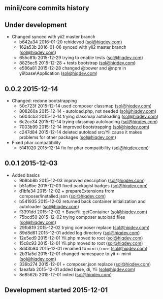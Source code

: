 minii/core commits history
--------------------------

## Under development

- Changed synced with yii2 master branch
    - b642a34 2016-01-20 rehideved (sol@hiqdev.com)
    - 162a53b 2016-01-06 synced with yii2 master branch (sol@hiqdev.com)
    - 655c81b 2015-12-29 trying to enable tests (sol@hiqdev.com)
    - 8825ec5 2015-12-28 + tests bootstrap (sol@hiqdev.com)
    - e586a81 2015-12-28 changed @bower and @npm in yii\base\Application (sol@hiqdev.com)

## 0.0.2 2015-12-14

- Changed: redone bootstrapping
    - 50c723f 2015-12-14 used composer classmap (sol@hiqdev.com)
    - 808260a 2015-12-14 - autoload.php, not needed (sol@hiqdev.com)
    - b604cb3 2015-12-14 trying classmap autoloading (sol@hiqdev.com)
    - 6c2cc34 2015-12-14 trying classmap autoloading (sol@hiqdev.com)
    - 7003b99 2015-12-14 improved bootstrapping (sol@hiqdev.com)
    - c247d84 2015-12-14 deleted autoload src/Yii cause it makes problems for other packages (sol@hiqdev.com)
- Fixed phar compatibility
    - 5141020 2015-12-14 fix for phar compatibility (sol@hiqdev.com)

## 0.0.1 2015-12-03

- Added basics
    - 9b8bb8b 2015-12-03 improved description (sol@hiqdev.com)
    - b51a6be 2015-12-03 fixed packagist badges (sol@hiqdev.com)
    - d1bfe34 2015-12-02 + prepareExtensions from composer/installed.json (sol@hiqdev.com)
    - b541935 2015-12-02 returned back container initialization and autoloader (sol@hiqdev.com)
    - f3391dd 2015-12-02 + BaseYii::getContainer (sol@hiqdev.com)
    - 75bcd50 2015-12-02 trying composer autoload files (sol@hiqdev.com)
    - 29fb819 2015-12-02 trying composer replace (sol@hiqdev.com)
    - 89d8d61 2015-12-01 added log directory (sol@hiqdev.com)
    - 12e5ed9 2015-12-01 Yii.php moved to root (sol@hiqdev.com)
    - 15c8c93 2015-12-01 Yii.php moved to root (sol@hiqdev.com)
    - 8d43b94 2015-12-01 renamed to `minii/core` (sol@hiqdev.com)
    - 2b31a5d 2015-12-01 changed namespace to yii <- minii (sol@hiqdev.com)
    - 339b274 2015-12-01 + composer.json replace (sol@hiqdev.com)
    - 1aeafab 2015-12-01 added base, di, Yii (sol@hiqdev.com)
    - 8e8562b 2015-12-01 inited (sol@hiqdev.com)

## Development started 2015-12-01

